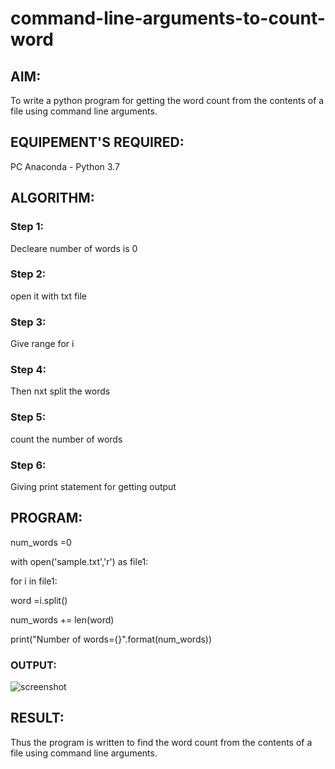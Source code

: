 # command-line-arguments-to-count-word
## AIM:
To write a python program for getting the word count from the contents of a file using command line arguments.
## EQUIPEMENT'S REQUIRED: 
PC
Anaconda - Python 3.7
## ALGORITHM: 
### Step 1:
Decleare number of words is 0
### Step 2: 
open it with txt file
### Step 3: 
Give range for i
### Step 4:  
Then nxt split the words
### Step 5: 
count the number of words
### Step 6: 
Giving print statement for getting output

## PROGRAM:
num_words =0

with open('sample.txt','r') as file1:

  for i in file1:
 
  word =i.split()
 
  num_words += len(word)

print("Number of words={}".format(num_words))
### OUTPUT:
![screenshot](https://github.com/anushanirudh/Word-count/assets/151725737/31c47f4d-2bc0-4410-9210-d464aa8bf930)




## RESULT:
Thus the program is written to find the word count from the contents of a file using command line arguments.
